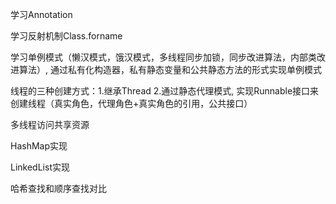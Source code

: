 学习Annotation

学习反射机制Class.forname

学习单例模式（懒汉模式，饿汉模式，多线程同步加锁，同步改进算法，内部类改进算法）,
通过私有化构造器，私有静态变量和公共静态方法的形式实现单例模式

线程的三种创建方式：1.继承Thread 2.通过静态代理模式,
实现Runnable接口来创建线程（真实角色，代理角色+真实角色的引用，公共接口）

多线程访问共享资源

HashMap实现

LinkedList实现

哈希查找和顺序查找对比
